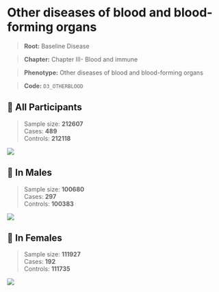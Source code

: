 # Other diseases of blood and blood-forming organs

> **Root:** Baseline Disease  

> **Chapter:** Chapter III- Blood and immune  

> **Phenotype:** Other diseases of blood and blood-forming organs  

> **Code:** `D3_OTHERBLOOD`

## 🧪 All Participants  
> Sample size: **212607**  
> Cases: **489**  
> Controls: **212118**
<img src="/Disease/Figures/ALL/Incidence/D3_OTHERBLOOD.png"/>
<CsvTable src="/public/Disease/Data/ALL/Incidence/COX_D3_OTHERBLOOD.csv" label="🔍 View full results" />

## 👨 In Males  
> Sample size: **100680**  
> Cases: **297**  
> Controls: **100383**
<img src="/Disease/Figures/Male/Incidence/D3_OTHERBLOOD.png"/>
<CsvTable src="/public/Disease/Data/Male/Incidence/COX_D3_OTHERBLOOD.csv" label="🔍 View full results" />

## 👩 In Females  
> Sample size: **111927**  
> Cases: **192**  
> Controls: **111735**
<img src="/Disease/Figures/Female/Incidence/D3_OTHERBLOOD.png"/>
<CsvTable src="/public/Disease/Data/Female/Incidence/COX_D3_OTHERBLOOD.csv" label="🔍 View full results" />
